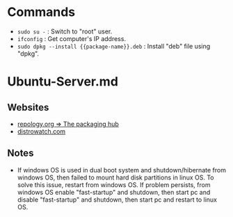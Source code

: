 # Commands

* `sudo su -` : Switch to "root" user.
* `ifconfig` : Get computer's IP address.
* `sudo dpkg --install {{package-name}}.deb` : Install "deb" file using "dpkg".

# Ubuntu-Server.md

## Websites

* [repology.org => The packaging hub](https://repology.org/)
* [distrowatch.com](https://distrowatch.com/)

## Notes

* If windows OS is used in dual boot system and shutdown/hibernate from windows OS, then failed to mount hard disk partitions in linux OS. To solve this issue, restart from windows OS. If problem persists, from windows OS enable "fast-startup" and shutdown, then start pc and disable "fast-startup" and shutdown, then start pc and restart to linux OS.
